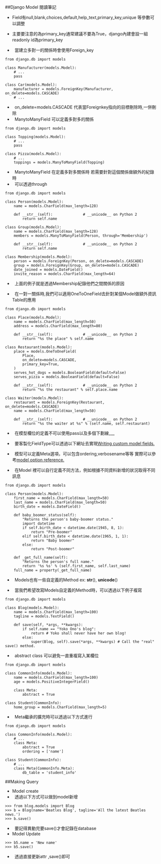 ##Django Model 閱讀筆記

+   Field有null,blank,choices,default,help_text,primary_key,unique 等參數可以調整
+   主要要注意的為primary_key通常建議不要為True，django內建會設一組readonly id為primary_key

+   當建立多對一的關係時會使用Foreign_key

```
from django.db import models

class Manufacturer(models.Model):
    # ...
    pass

class Car(models.Model):
    manufacturer = models.ForeignKey(Manufacturer, on_delete=models.CASCADE)
    # ...
```

+   on_delete=models.CASCADE 代表當Foreignkey指向的目標刪除時,一併刪除
+   ManytoManyField 可以定義多對多的關係
```
from django.db import models

class Topping(models.Model):
    # ...
    pass

class Pizza(models.Model):
    # ...
    toppings = models.ManyToManyField(Topping)
```
+   ManytoManyField 在定義多對多關係時 若需要針對這個關係做額外的紀錄時
+   可以透過through
```
from django.db import models

class Person(models.Model):
    name = models.CharField(max_length=128)

    def __str__(self):              # __unicode__ on Python 2
        return self.name

class Group(models.Model):
    name = models.CharField(max_length=128)
    members = models.ManyToManyField(Person, through='Membership')

    def __str__(self):              # __unicode__ on Python 2
        return self.name

class Membership(models.Model):
    person = models.ForeignKey(Person, on_delete=models.CASCADE)
    group = models.ForeignKey(Group, on_delete=models.CASCADE)
    date_joined = models.DateField()
    invite_reason = models.CharField(max_length=64)
```

+   上面的例子就是透過Membership紀錄他們之間關係的原因

+   在一對一關係時,我們可以適用OneToOneField去針對某個Model做額外資訊Table的應用
```
from django.db import models

class Place(models.Model):
    name = models.CharField(max_length=50)
    address = models.CharField(max_length=80)

    def __str__(self):              # __unicode__ on Python 2
        return "%s the place" % self.name

class Restaurant(models.Model):
    place = models.OneToOneField(
        Place,
        on_delete=models.CASCADE,
        primary_key=True,
    )
    serves_hot_dogs = models.BooleanField(default=False)
    serves_pizza = models.BooleanField(default=False)

    def __str__(self):              # __unicode__ on Python 2
        return "%s the restaurant" % self.place.name

class Waiter(models.Model):
    restaurant = models.ForeignKey(Restaurant, on_delete=models.CASCADE)
    name = models.CharField(max_length=50)

    def __str__(self):              # __unicode__ on Python 2
        return "%s the waiter at %s" % (self.name, self.restaurant)
```

+   在模型欄位的定義不可以使用pass以及多個下劃線___

+   要客製化FieldType可以透過以下網址去實現[Writing custom model fields.](https://docs.djangoproject.com/en/1.10/howto/custom-model-fields/)

+   模型可以定義Meta選項，可以包含ordering,verbosename等等 實際可以參考[model option reference.](https://docs.djangoproject.com/en/1.10/ref/models/options/)

+   在Model 裡可以自行定義不同方法，例如根據不同資料新增的狀況取得不同訊息
```
from django.db import models

class Person(models.Model):
    first_name = models.CharField(max_length=50)
    last_name = models.CharField(max_length=50)
    birth_date = models.DateField()

    def baby_boomer_status(self):
        "Returns the person's baby-boomer status."
        import datetime
        if self.birth_date < datetime.date(1945, 8, 1):
            return "Pre-boomer"
        elif self.birth_date < datetime.date(1965, 1, 1):
            return "Baby boomer"
        else:
            return "Post-boomer"

    def _get_full_name(self):
        "Returns the person's full name."
        return '%s %s' % (self.first_name, self.last_name)
    full_name = property(_get_full_name)
```

+   Models也有一些自定義的Method ex: __str__(), __unicode__()

+   當我們希望改寫Models自定義的Method時，可以透過以下例子複寫
```
from django.db import models

class Blog(models.Model):
    name = models.CharField(max_length=100)
    tagline = models.TextField()

    def save(self, *args, **kwargs):
        if self.name == "Yoko Ono's blog":
            return # Yoko shall never have her own blog!
        else:
            super(Blog, self).save(*args, **kwargs) # Call the "real" save() method.
```

+   abstract class 可以避免一直重複寫入某欄位
```
from django.db import models

class CommonInfo(models.Model):
    name = models.CharField(max_length=100)
    age = models.PositiveIntegerField()

    class Meta:
        abstract = True

class Student(CommonInfo):
    home_group = models.CharField(max_length=5)
```

+   Meta繼承的擴充時可以透過以下方式進行
```
from django.db import models

class CommonInfo(models.Model):
    # ...
    class Meta:
        abstract = True
        ordering = ['name']

class Student(CommonInfo):
    # ...
    class Meta(CommonInfo.Meta):
        db_table = 'student_info'
```

##Making Query

+   Model create
+   透過以下方式可以做到model新增

```
>>> from blog.models import Blog
>>> b = Blog(name='Beatles Blog', tagline='All the latest Beatles news.')
>>> b.save()
```
+   要記得異動完要save()才會記錄在database
+   Model Update

```
>>> b5.name = 'New name'
>>> b5.save()
```
+   透過直接更新attr ,save()即可
